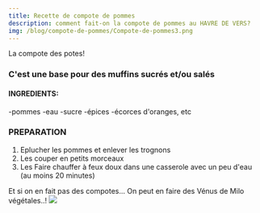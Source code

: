 ```yaml
---
title: Recette de compote de pommes 
description: comment fait-on la compote de pommes au HAVRE DE VERS?
img: /blog/compote-de-pommes/Compote-de-pommes3.png
---
```


La compote des potes!

### C'est une base pour des muffins sucrés et/ou salés



#### INGREDIENTS:

-pommes
-eau
-sucre
-épices
-écorces d'oranges, etc

### PREPARATION

1. Eplucher les pommes et enlever les trognons
2. Les couper en petits morceaux
3. Les Faire chauffer à feux doux dans une casserole avec un peu d'eau (au moins 20 minutes)



Et si on en fait pas des compotes... On peut en faire des Vénus de Milo végétales..!
<img src="/blog/compote-de-pommes/pomme-venus.jpg">